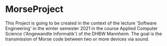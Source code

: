 # MorseProject

This Project is going to be created in the context of the lecture 'Software Engineering' in the winter semester 2021 in the course Applied Computer Science ('Angewandte Informatik') of the DHBW Mannheim.
The goal is the transmission of Morse code between two or more devices via sound.
